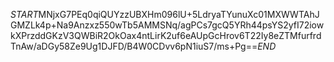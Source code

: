 $START$MNjxG7PEq0qiQUYzzUBXHm096lU+5LdryaTYunuXc01MXWWTAhJGMZLk4p+Na9Anzxz550wTb5AMMSNq/agPCs7gcQ5YRh44psYS2yfI72iowkXPrzddGKzV3QWBiR2OkOax4ntLirK2uf6eAUpGcHrov6T22Iy8eZTMfurfrdTnAw/aDGy58Ze9Ug1DJFD/B4W0CDvv6pN1iuS7/ms+Pg==$END$